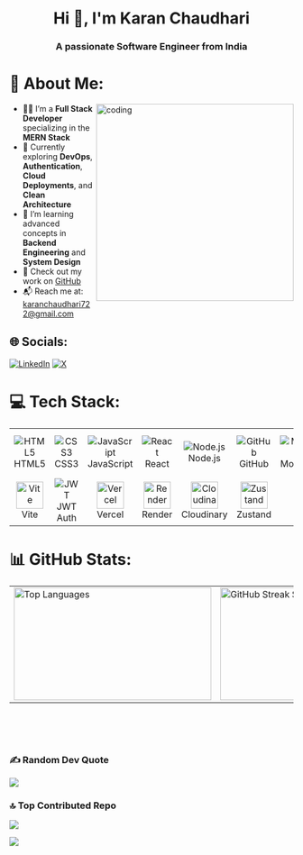 <h1 align="center">Hi 👋, I'm Karan Chaudhari</h1>
<h3 align="center">A passionate Software Engineer from India</h3>

# 💫 About Me:


<img align="right" alt="coding" width="350" src="https://user-images.githubusercontent.com/55389276/140866485-8fb1c876-9a8f-4d6a-98dc-08c4981eaf70.gif"/>

- 👨‍💻 I’m a **Full Stack Developer** specializing in the **MERN Stack**
- 🧠 Currently exploring **DevOps**, **Authentication**, **Cloud Deployments**, and **Clean Architecture**
- 🌱 I’m learning advanced concepts in **Backend Engineering** and **System Design**
- 🔗 Check out my work on [GitHub](https://github.com/karannchaudhari04?tab=repositories)
- 📬 Reach me at: [karanchaudhari722@gmail.com](mailto:karanchaudhari722@gmail.com)


## 🌐 Socials:
[![LinkedIn](https://img.shields.io/badge/LinkedIn-%230077B5.svg?logo=linkedin&logoColor=white)](https://www.linkedin.com/in/karan-chaudhari-a7801a2a6/)
[![X](https://img.shields.io/badge/X-000000.svg?logo=twitter&logoColor=white)](https://x.com/karannchaudhari)
<br>



# 💻 Tech Stack:

<table>
  <tr>
    <td align="center">
      <img src="https://img.icons8.com/color/48/000000/html-5.png" alt="HTML5"/><br/>HTML5
    </td>
    <td align="center">
      <img src="https://img.icons8.com/color/48/000000/css3.png" alt="CSS3"/><br/>CSS3
    </td>
    <td align="center">
      <img src="https://img.icons8.com/color/48/000000/javascript.png" alt="JavaScript"/><br/>JavaScript
    </td>
    <td align="center">
      <img src="https://img.icons8.com/color/48/000000/react-native.png" alt="React"/><br/>React
    </td>
    <td align="center">
      <img src="https://img.icons8.com/color/48/000000/nodejs.png" alt="Node.js"/><br/>Node.js
    </td>
    <td align="center">
      <img src="https://img.icons8.com/glyph-neue/48/ffffff/github.png" alt="GitHub"/><br/>GitHub
    </td>
    <td align="center">
      <img src="https://img.icons8.com/color/48/000000/mongodb.png" alt="MongoDB"/><br/>MongoDB
    </td>
    <td align="center">
      <img src="https://img.icons8.com/external-tal-revivo-color-tal-revivo/48/000000/external-postman-is-the-only-complete-api-development-environment-logo-color-tal-revivo.png" alt="Postman"/><br/>Postman
    </td>
    <td align="center">
      <img src="https://img.icons8.com/fluency/48/000000/express-js.png" alt="Express.js"/><br/>Express.js
    </td>
    <td align="center">
      <img src="https://img.icons8.com/color/48/000000/tailwindcss.png" alt="Tailwind CSS"/><br/>Tailwind CSS
    </td>
  </tr>
  <tr>
    <td align="center">
      <img src="https://vitejs.dev/logo-with-shadow.png" alt="Vite" width="48"/><br/>Vite
    </td>
    <td align="center">
      <img src="https://img.icons8.com/color/48/java-web-token.png" alt="JWT"/><br/>JWT Auth
    </td>
    <td align="center">
      <img src="https://assets.vercel.com/image/upload/front/favicon/vercel/180x180.png" alt="Vercel" width="48"/><br/>Vercel
    </td>
    <td align="center">
      <img src="https://avatars.githubusercontent.com/u/57712360?s=200&v=4" alt="Render" width="48"/><br/>Render
    </td>
    <td align="center">
      <img src="https://res.cloudinary.com/digblfqti/image/upload/v1750317878/samples/cloudinary-logo-vector.svg" alt="Cloudinary" width="48"/><br/>Cloudinary
    </td>
    <td align="center">
      <img src="https://avatars.githubusercontent.com/u/72518640?s=200&v=4" alt="Zustand" width="48"/><br/>Zustand
    </td>
  </tr>
</table>


# 📊 GitHub Stats:

<table>
  <tr>
    <td>
      <img height="200" width="350" src="https://github-readme-stats.vercel.app/api/top-langs/?username=karannchaudhari04&theme=dark&hide_border=false&include_all_commits=true&count_private=false&layout=compact" alt="Top Languages" />
    </td>
    <td>
      <img height="200" width="500" src="https://nirzak-streak-stats.vercel.app/?user=karannchaudhari04&theme=aura_dark&hide_border=false" alt="GitHub Streak Stats" />
    </td>
  </tr>
</table>


<br/>
<br/>
<br/>

### ✍️ Random Dev Quote
![](https://quotes-github-readme.vercel.app/api?type=horizontal&theme=radical)

### 🔝 Top Contributed Repo
![](https://github-contributor-stats.vercel.app/api?username=karannchaudhari04&limit=5&theme=dark&combine_all_yearly_contributions=true)

[![](https://visitcount.itsvg.in/api?id=karannchaudhari04&icon=0&color=0)](https://visitcount.itsvg.in)
